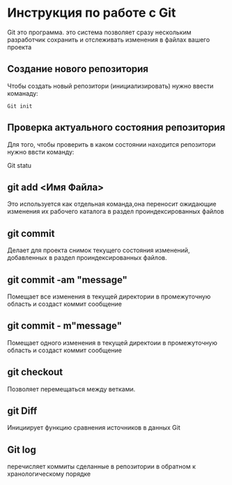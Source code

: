 # Инструкция по работе с Git

  Git это программа. это система позволяет сразу нескольким разработчик сохранить и отслеживать изменения в файлах вашего проекта

  ## Создание нового репозитория

  Чтобы создать новый репозитори (инициализировать)            нужно  ввести команаду:

    Git init

 ## Проверка актуального состояния           репозитория

 Для того, чтобы проверить в каком состоянии находится репозитори нужно ввсти команду:

   Git statu


  ## git add <Имя Файла>

  Это используется как отдельная команда,она переносит ожидающие изменения их рабочего каталога в раздел проиндексированных файлов

  ## git commit 

  Делает для проекта снимок текущего состояния изменений, добавленных в раздел проиндексированных файлов.          

  ## git commit -am "message"

  Помещает все изменения в текущей директории в промежуточную область и создаст коммит сообщение

 ## git commit - m"message"

 Помещает одного изменения в текущей директоии в промежуточную область и создаст коммит сообщение

 ## git checkout

 Позволяет перемещаться между ветками.

 ## git Diff

Инициирует функцию сравнения источников в данных Git

 ## Git log

  перечисляет коммиты сделанные в репозитории в обратном к хранологическому порядке